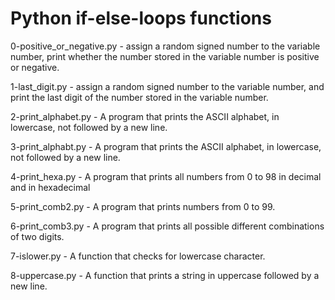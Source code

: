 # Python if-else-loops functions

0-positive_or_negative.py - assign a random signed number to the variable number,  print whether the number stored in the variable number is positive or negative.

1-last_digit.py - assign a random signed number to the variable number, and print the last digit of the number stored in the variable number.

2-print_alphabet.py - A program that prints the ASCII alphabet, in lowercase, not followed by a new line.

3-print_alphabt.py - A program that prints the ASCII alphabet, in lowercase, not followed by a new line.

4-print_hexa.py - A program that prints all numbers from 0 to 98 in decimal and in hexadecimal

5-print_comb2.py - A program that prints numbers from 0 to 99.

6-print_comb3.py - A  program that prints all possible different combinations of two digits.

7-islower.py - A function that checks for lowercase character.

8-uppercase.py - A function that prints a string in uppercase followed by a new line.
